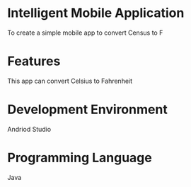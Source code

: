 # Intelligent Mobile Application
To create a simple mobile app to convert Census to F
# Features
This app can convert Celsius to Fahrenheit
# Development Environment
Andriod Studio
# Programming Language
Java

